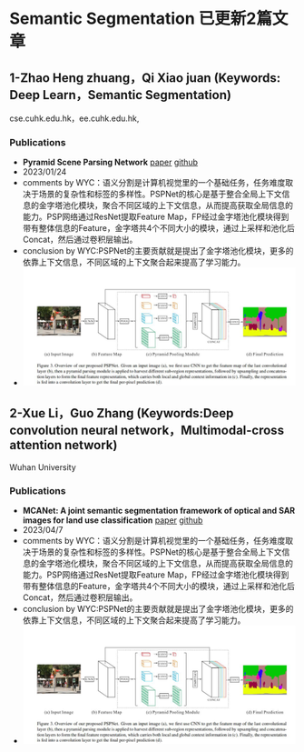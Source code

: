 # Semantic Segmentation 已更新2篇文章

## 1-Zhao Heng zhuang，Qi Xiao juan (Keywords: Deep Learn，Semantic Segmentation)

cse.cuhk.edu.hk，ee.cuhk.edu.hk,

### Publications

   - **Pyramid Scene Parsing Network**   [paper](https://arxiv.org/abs/1612.01105)  [github](https://github.com/hszhao/semseg)
   - 2023/01/24
   - comments by WYC：语义分割是计算机视觉里的一个基础任务，任务难度取决于场景的复杂性和标签的多样性。PSPNet的核心是基于整合全局上下文信息的金字塔池化模块，聚合不同区域的上下文信息，从而提高获取全局信息的能力。PSP网络通过ResNet提取Feature Map，FP经过金字塔池化模块得到带有整体信息的Feature，金字塔共4个不同大小的模块，通过上采样和池化后Concat，然后通过卷积层输出。
   - conclusion by WYC:PSPNet的主要贡献就是提出了金字塔池化模块，更多的依靠上下文信息，不同区域的上下文聚合起来提高了学习能力。
   - ![](./images/pspnet1.jpg)

## 2-Xue Li，Guo Zhang (Keywords:Deep convolution neural network，Multimodal-cross attention network)

Wuhan University

### Publications

   - **MCANet: A joint semantic segmentation framework of optical and SAR images for land use classification**   [paper](https://www.sciencedirect.com/science/article/pii/S0303243421003457)  [github](https://github.com/yisun98/SOLC)
   - 2023/04/7
   - comments by WYC：语义分割是计算机视觉里的一个基础任务，任务难度取决于场景的复杂性和标签的多样性。PSPNet的核心是基于整合全局上下文信息的金字塔池化模块，聚合不同区域的上下文信息，从而提高获取全局信息的能力。PSP网络通过ResNet提取Feature Map，FP经过金字塔池化模块得到带有整体信息的Feature，金字塔共4个不同大小的模块，通过上采样和池化后Concat，然后通过卷积层输出。
   - conclusion by WYC:PSPNet的主要贡献就是提出了金字塔池化模块，更多的依靠上下文信息，不同区域的上下文聚合起来提高了学习能力。
   - ![](./images/pspnet1.jpg)

